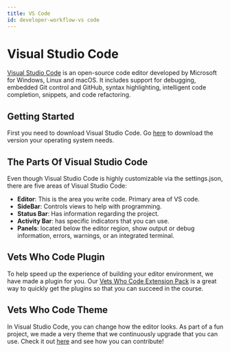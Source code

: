 ```yaml
---
title: VS Code​
id: developer-workflow-vs code​
---
```


# Visual Studio Code


[Visual Studio Code](https://code.visualstudio.com/) is an open-source code editor developed by Microsoft for Windows, Linux and macOS. It includes support for debugging, embedded Git control and GitHub, syntax highlighting, intelligent code completion, snippets, and code refactoring.


## Getting Started

First you need to download Visual Studio Code. Go [here](https://code.visualstudio.com/download) to download the version your operating system needs.

## The Parts Of Visual Studio Code

Even though Visual Studio Code is highly customizable via the settings.json, there are five areas of Visual Studio Code:

- **Editor**: This is the area you write code. Primary area of VS code.
- **SideBar**: Controls views to help with programming.
- **Status Bar**: Has information regarding the project.
- **Activity Bar**: has specific indicators that you can use.
- **Panels**: located below the editor region, show output or debug information, errors, warnings, or an integrated terminal.


## Vets Who Code Plugin

To help speed up the experience of building your editor environment, we have made a plugin for you. Our [Vets Who Code Extension Pack](https://github.com/Vets-Who-Code/vetswhocode-extension-pack)
 is a great way to quickly get the plugins so that you can succeed in the course.

## Vets Who Code Theme

In Visual Studio Code, you can change how the editor looks. As part of a fun project, we made a very theme that we continuously upgrade that you can use. Check it out [here](https://github.com/Vets-Who-Code/vetswhocode-vs-code-theme) and see how you can contribute!

